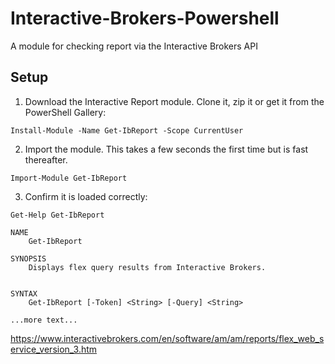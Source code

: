 # Interactive-Brokers-Powershell

A module for checking report via the Interactive Brokers API

## Setup
1. Download the Interactive Report module. Clone it, zip it or get it from the PowerShell Gallery:
```
Install-Module -Name Get-IbReport -Scope CurrentUser
```
2. Import the module.  This takes a few seconds the first time but is fast thereafter.
```
Import-Module Get-IbReport
```
3. Confirm it is loaded correctly:
```
Get-Help Get-IbReport

NAME
    Get-IbReport

SYNOPSIS
    Displays flex query results from Interactive Brokers.


SYNTAX
    Get-IbReport [-Token] <String> [-Query] <String>

...more text...

```



https://www.interactivebrokers.com/en/software/am/am/reports/flex_web_service_version_3.htm
